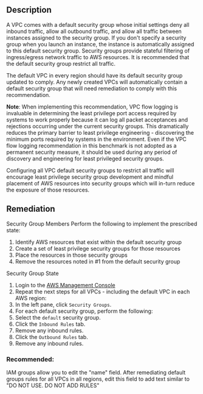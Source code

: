 ## Description

A VPC comes with a default security group whose initial settings deny all inbound traffic, allow all outbound traffic, and allow all traffic between instances assigned to the security group. If you don't specify a security group when you launch an instance, the instance is automatically assigned to this default security group. Security groups provide stateful filtering of ingress/egress network traffic to AWS resources. It is recommended that the default security group restrict all traffic.

The default VPC in every region should have its default security group updated to comply. Any newly created VPCs will automatically contain a default security group that will need remediation to comply with this recommendation.

**Note**: When implementing this recommendation, VPC flow logging is invaluable in determining the least privilege port access required by systems to work properly because it can log all packet acceptances and rejections occurring under the current security groups. This dramatically reduces the primary barrier to least privilege engineering - discovering the minimum ports required by systems in the environment. Even if the VPC flow logging recommendation in this benchmark is not adopted as a permanent security measure, it should be used during any period of discovery and engineering for least privileged security groups.

Configuring all VPC default security groups to restrict all traffic will encourage least privilege security group development and mindful placement of AWS resources into security groups which will in-turn reduce the exposure of those resources.

## Remediation

Security Group Members
Perform the following to implement the prescribed state:

1. Identify AWS resources that exist within the default security group
2. Create a set of least privilege security groups for those resources
3. Place the resources in those security groups
4. Remove the resources noted in #1 from the default security group

Security Group State

1. Login to the [AWS Management Console](https://console.aws.amazon.com/vpc/home)
2. Repeat the next steps for all VPCs - including the default VPC in each AWS region:
3. In the left pane, click `Security Groups`.
4. For each default security group, perform the following:
5. Select the `default` security group.
6. Click the `Inbound Rules` tab.
7. Remove any inbound rules.
8. Click the `Outbound Rules` tab.
9. Remove any inbound rules.

### Recommended:

IAM groups allow you to edit the "name" field. After remediating default groups rules for all VPCs in all regions, edit this field to add text similar to "DO NOT USE. DO NOT ADD RULES"
